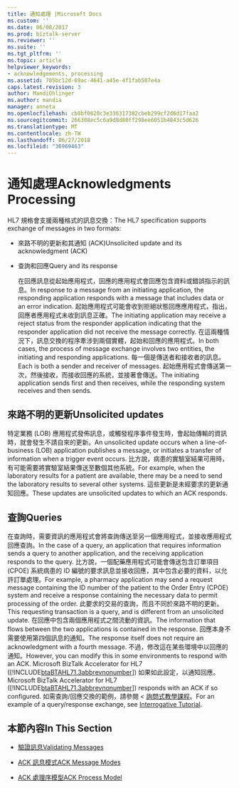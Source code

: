 ```yaml
---
title: 通知處理 |Microsoft Docs
ms.custom: ''
ms.date: 06/08/2017
ms.prod: biztalk-server
ms.reviewer: ''
ms.suite: ''
ms.tgt_pltfrm: ''
ms.topic: article
helpviewer_keywords:
- acknowledgements, processing
ms.assetid: 705bc12d-69ac-4641-a45e-4f1fab507e4a
caps.latest.revision: 3
author: MandiOhlinger
ms.author: mandia
manager: anneta
ms.openlocfilehash: cb8bf0620c3e336317382cbeb299cf2d6d17faa2
ms.sourcegitcommit: 266308ec5c6a9d8d80ff298ee6051b4843c5d626
ms.translationtype: MT
ms.contentlocale: zh-TW
ms.lasthandoff: 06/27/2018
ms.locfileid: "36969463"
---
```

# <a name="acknowledgments-processing"></a><span data-ttu-id="3f8f2-102">通知處理</span><span class="sxs-lookup"><span data-stu-id="3f8f2-102">Acknowledgments Processing</span></span>
<span data-ttu-id="3f8f2-103">HL7 規格會支援兩種格式的訊息交換：</span><span class="sxs-lookup"><span data-stu-id="3f8f2-103">The HL7 specification supports exchange of messages in two formats:</span></span>  
  
- <span data-ttu-id="3f8f2-104">來路不明的更新和其通知 (ACK)</span><span class="sxs-lookup"><span data-stu-id="3f8f2-104">Unsolicited update and its acknowledgment (ACK)</span></span>  
  
- <span data-ttu-id="3f8f2-105">查詢和回應</span><span class="sxs-lookup"><span data-stu-id="3f8f2-105">Query and its response</span></span>  
  
  <span data-ttu-id="3f8f2-106">在回應訊息從起始應用程式，回應的應用程式會回應包含資料或錯誤指示的訊息。</span><span class="sxs-lookup"><span data-stu-id="3f8f2-106">In response to a message from an initiating application, the responding application responds with a message that includes data or an error indication.</span></span> <span data-ttu-id="3f8f2-107">起始應用程式可能會收到拒絕狀態回應應用程式，指出，回應者應用程式未收到訊息正確。</span><span class="sxs-lookup"><span data-stu-id="3f8f2-107">The initiating application may receive a reject status from the responder application indicating that the responder application did not receive the message correctly.</span></span> <span data-ttu-id="3f8f2-108">在這兩種情況下，訊息交換的程序牽涉到兩個實體，起始和回應的應用程式。</span><span class="sxs-lookup"><span data-stu-id="3f8f2-108">In both cases, the process of message exchange involves two entities, the initiating and responding applications.</span></span> <span data-ttu-id="3f8f2-109">每一個是傳送者和接收者的訊息。</span><span class="sxs-lookup"><span data-stu-id="3f8f2-109">Each is both a sender and receiver of messages.</span></span> <span data-ttu-id="3f8f2-110">起始應用程式會傳送第一次，然後接收，而接收回應的系統，並接著會傳送。</span><span class="sxs-lookup"><span data-stu-id="3f8f2-110">The initiating application sends first and then receives, while the responding system receives and then sends.</span></span>  
  
## <a name="unsolicited-updates"></a><span data-ttu-id="3f8f2-111">來路不明的更新</span><span class="sxs-lookup"><span data-stu-id="3f8f2-111">Unsolicited updates</span></span>  
 <span data-ttu-id="3f8f2-112">特定業務 (LOB) 應用程式發佈訊息，或觸發程序事件發生時，會起始傳輸的資訊時，就會發生不請自來的更新。</span><span class="sxs-lookup"><span data-stu-id="3f8f2-112">An unsolicited update occurs when a line-of-business (LOB) application publishes a message, or initiates a transfer of information when a trigger event occurs.</span></span> <span data-ttu-id="3f8f2-113">比方說，病患的實驗室結果可用時，有可能需要將實驗室結果傳送至數個其他系統。</span><span class="sxs-lookup"><span data-stu-id="3f8f2-113">For example, when the laboratory results for a patient are available, there may be a need to send the laboratory results to several other systems.</span></span> <span data-ttu-id="3f8f2-114">這些更新是未經要求的更新通知回應。</span><span class="sxs-lookup"><span data-stu-id="3f8f2-114">These updates are unsolicited updates to which an ACK responds.</span></span>  
  
## <a name="queries"></a><span data-ttu-id="3f8f2-115">查詢</span><span class="sxs-lookup"><span data-stu-id="3f8f2-115">Queries</span></span>  
 <span data-ttu-id="3f8f2-116">在查詢時，需要資訊的應用程式會將查詢傳送至另一個應用程式，並接收應用程式回應查詢。</span><span class="sxs-lookup"><span data-stu-id="3f8f2-116">In the case of a query, an application that requires information sends a query to another application, and the receiving application responds to the query.</span></span> <span data-ttu-id="3f8f2-117">比方說，一個配藥應用程式可能會傳送包含訂單項目 (CPOE) 系統病患的 ID 編號的要求訊息並接收回應，其中包含必要的資料，以允許訂單處理。</span><span class="sxs-lookup"><span data-stu-id="3f8f2-117">For example, a pharmacy application may send a request message containing the ID number of the patient to the Order Entry (CPOE) system and receive a response containing the necessary data to permit processing of the order.</span></span> <span data-ttu-id="3f8f2-118">此要求的交易的查詢，而且不同於來路不明的更新。</span><span class="sxs-lookup"><span data-stu-id="3f8f2-118">This requesting transaction is a query, and is different from an unsolicited update.</span></span> <span data-ttu-id="3f8f2-119">在回應中包含兩個應用程式之間流動的資訊。</span><span class="sxs-lookup"><span data-stu-id="3f8f2-119">The information that flows between the two applications is contained in the response.</span></span> <span data-ttu-id="3f8f2-120">回應本身不需要使用第四個訊息的通知。</span><span class="sxs-lookup"><span data-stu-id="3f8f2-120">The response itself does not require an acknowledgment with a fourth message.</span></span> <span data-ttu-id="3f8f2-121">不過，修改這在某些環境中以回應的通知。</span><span class="sxs-lookup"><span data-stu-id="3f8f2-121">However, you can modify this in some environments to respond with an ACK.</span></span> <span data-ttu-id="3f8f2-122">Microsoft BizTalk Accelerator for HL7 ([!INCLUDE[btaBTAHL71.3abbrevnonumber](../../includes/btabtahl71-3abbrevnonumber-md.md)]) 如果如此設定，以通知回應。</span><span class="sxs-lookup"><span data-stu-id="3f8f2-122">Microsoft BizTalk Accelerator for HL7 ([!INCLUDE[btaBTAHL71.3abbrevnonumber](../../includes/btabtahl71-3abbrevnonumber-md.md)]) responds with an ACK if so configured.</span></span> <span data-ttu-id="3f8f2-123">如需查詢/回應交換的範例，請參閱 <<c0> [ 詢問式教學課程](../../adapters-and-accelerators/accelerator-hl7/interrogative-tutorial.md)。</span><span class="sxs-lookup"><span data-stu-id="3f8f2-123">For an example of a query/response exchange, see [Interrogative Tutorial](../../adapters-and-accelerators/accelerator-hl7/interrogative-tutorial.md).</span></span>  
  
## <a name="in-this-section"></a><span data-ttu-id="3f8f2-124">本節內容</span><span class="sxs-lookup"><span data-stu-id="3f8f2-124">In This Section</span></span>  
  
-   [<span data-ttu-id="3f8f2-125">驗證訊息</span><span class="sxs-lookup"><span data-stu-id="3f8f2-125">Validating Messages</span></span>](../../adapters-and-accelerators/accelerator-hl7/validating-messages.md)  
  
-   [<span data-ttu-id="3f8f2-126">ACK 訊息模式</span><span class="sxs-lookup"><span data-stu-id="3f8f2-126">ACK Message Modes</span></span>](../../adapters-and-accelerators/accelerator-hl7/ack-message-modes.md)  
  
-   [<span data-ttu-id="3f8f2-127">ACK 處理序模型</span><span class="sxs-lookup"><span data-stu-id="3f8f2-127">ACK Process Model</span></span>](../../adapters-and-accelerators/accelerator-hl7/ack-process-model.md)